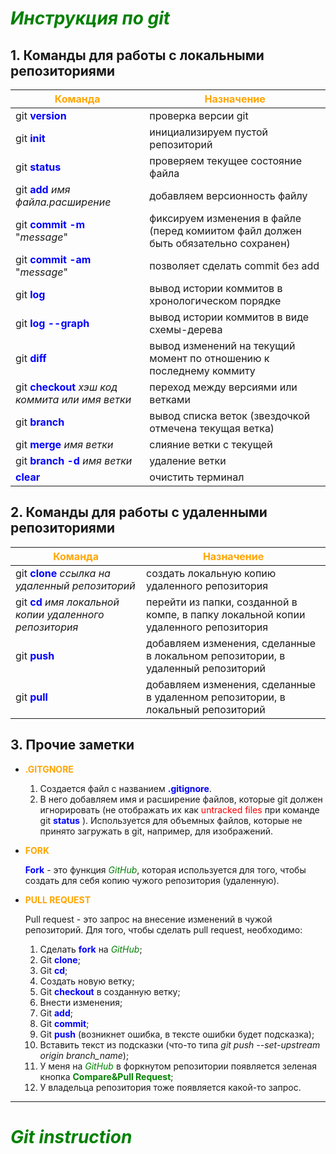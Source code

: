 ﻿
# <span style="color:green">*Инструкция по git*</span>

## 1. Команды для работы с локальными репозиториями

|<span style="color:orange">Команда</span>|<span style="color:orange">Назначение</span>|
|-----|------------|
| git <span style="color:blue">**version**</span>| проверка версии git     |
| git <span style="color:blue">**init**</span>|инициализируем пустой репозиторий |
| git <span style="color:blue">**status**</span>| проверяем текущее состояние файла |
| git <span style="color:blue">**add**</span> *имя файла.расширение*| добавляем версионность файлу|
| git <span style="color:blue">**commit -m</span>** "*message*"|фиксируем изменения в файле (перед комиитом файл должен быть обязательно сохранен) |
| git <span style="color:blue">**commit -am</span>** "*message*"|позволяет сделать commit без add |
| git <span style="color:blue">**log**</span>|вывод истории коммитов в хронологическом порядке |
| git <span style="color:blue">**log --graph**</span>| вывод истории коммитов в виде схемы-дерева|
| git <span style="color:blue">**diff**</span>| вывод изменений на текущий момент по отношению к последнему коммиту|
| git <span style="color:blue">**checkout**</span> *хэш код коммита или имя ветки*|переход между версиями или ветками |
| git <span style="color:blue">**branch**</span> | вывод списка веток (звездочкой отмечена текущая ветка)|
| git <span style="color:blue">**merge**</span> *имя ветки* | слияние ветки с текущей|
| git <span style="color:blue">**branch -d**</span> *имя ветки* |удаление ветки |
| <span style="color:blue">**clear**</span>  |очистить терминал | 

## 2. Команды для работы с удаленными репозиториями

|<span style="color:orange">Команда</span>|<span style="color:orange">Назначение</span>|
|-----|------------|
| git <span style="color:blue">**clone**</span> *ссылка на удаленный репозиторий*| создать локальную копию удаленного репозитория   |
| git <span style="color:blue">**cd**</span> *имя локальной копии удаленного репозитория* |перейти из папки, созданной в компе, в папку локальной копии удаленного репозитория |
| git <span style="color:blue">**push**</span>| добавляем изменения, сделанные в локальном репозитории, в удаленный репозиторий |
| git <span style="color:blue">**pull**</span> | добавляем изменения, сделанные в удаленном репозитории, в локальный репозиторий|

## 3. Прочие заметки

* <span style="color:orange">**.GITGNORE**</span>
    
    1. Создается файл с  названием <span style="color:blue">**.gitignore**</span>. 
    2. В него добавляем имя и расширение файлов, которые git должен игнорировать (не отображать их как <span style="color:red">untracked files</span> при команде git <span style="color:blue">**status**</span> ). Используется для объемных файлов, которые не принято загружать в git, например, для изображений.

* <span style="color:orange">**FORK**</span>

  <span style="color:blue">**Fork**</span> - это функция <span style="color:green">*GitHub*</span>, которая используется для того, чтобы создать для себя копию чужого репозитория (удаленную).

* <span style="color:orange">**PULL REQUEST**</span>

  Pull request - это запрос на внесение изменений в чужой репозиторий. Для того, чтобы сделать pull request, необходимо:

  1. Сделать <span style="color:blue">**fork**</span> на <span style="color:green">*GitHub*</span>;
  2. Git <span style="color:blue">**clone**</span>; 
  3. Git <span style="color:blue">**cd**</span>;
  4. Создать новую ветку;
  5. Git <span style="color:blue">**checkout**</span> в созданную ветку;
  6. Внести изменения;
  7. Git <span style="color:blue">**add**</span>;
  8. Git <span style="color:blue">**commit**</span>;
  9. Git <span style="color:blue">**push**</span> (возникнет ошибка, в тексте ошибки будет подсказка);
  10. Вставить текст из подсказки (что-то типа *git push --set-upstream origin branch_name*);
  11. У меня на <span style="color:green">*GitHub*</span> в форкнутом репозитории появляется зеленая кнопка <span style="color:green">**Compare&Pull Request**</span>;
  12. У владельца репозитория тоже появляется какой-то запрос.

-----------------------------

 
# <span style="color:green">*Git instruction*</span>

    


